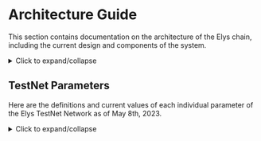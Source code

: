 # Architecture Guide

This section contains documentation on the architecture of the Elys chain, including the current design and components of the system.

<details>
<summary>Click to expand/collapse</summary>

## Overview

The diagram below illustrates the architecture of Elys Network, outlining its various modules and their interactions. The system is organized into six layers, each with specific functionalities crucial for the overall operation.

![./modules.png](./docs/assets/modules.png)

### Layers and Components

1. **Core Components:**

   - **Parameters:** Configuration settings for the overall network.
   - **Epochs:** Time-based intervals for system operations.
   - **Transferhook:** Extends basic IBC transfer capabilities by integrating with the AMM module.

2. **Data Layer:**

   - **Oracle:** Provides external data inputs, such as price feeds.
   - **Asset Profile:** Maintains information about the different assets managed within the network.

3. **Liquidity Management:**

   - **AMM (Automated Market Maker):** Facilitates decentralized trading by maintaining liquidity pools.
   - **StableStake:** Manages staking of stable assets.
   - **Commitment:** Handles token lockups, vesting schedules, and staking interactions.
   - **Estaking:** Extends basic staking capabilities with additional functionalities.

4. **Pool Aggregation:**

   - **Accounted Pool:** Ensures accurate accounting of assets within pools.

5. **Trading Mechanisms:**

   - **Perpetual:** Implements perpetual trading contracts.
   - **LeverageLP:** Enables leverage trading by borrowing assets from the StableStake module.

6. **Revenue Model:**
   - **Masterchef/Incentive:** Manages rewards distribution to liquidity providers.
   - **Tier:** Implements membership tiers for users based on their activity.
   - **Burner:** Handles token burning mechanisms to manage supply.
   - **Tokenomics:** Manages the economic model and token distribution.

### Interaction Flow

The interaction flow between layers is depicted with arrows. Data from the Core Components feeds into the Data Layer. The Liquidity Management layer uses this data to manage liquidity, which is then aggregated in the Pool Aggregation layer. Trading mechanisms utilize the pooled liquidity for various trading activities. The Revenue Model layer ensures economic incentives and sustainability of the system.

## Boilerplate Generation

The boilerplate was generated using `ignite CLI`, which provides a convenient way to generate new chains, modules, messages, and more. The initial modules that are part of the repository include `AssetProfile` and few others, both of which were generated using the `ignite CLI`.

`AssetProfile` requires all changes to go through governance proposals (i.e., adding, updating, or deleting an asset profile entry). Similarly, any modules that expose parameters must require governance proposals to update the module parameters.

## Configuration File

The repository also includes a `config.yml` file, which provides a convenient way to initiate the genesis account, set up a faucet for testnet, define initial validators, and override initial genesis states. Although `ignite` provides the network layer that allows for easy onboarding of new validators to a chain network, the `config.yml` file can be used to specify additional configurations.

In the current `config.yml` file, additional denom metadata has been defined to allow for easy setting of the ELYS amount using any exponent (decimal precision) following the EVMOS good practices. The governance params have also been overridden to reduce the voting period to 20 seconds for local test purposes. Multiple `config.yml` files can be created for each environment (local, testnet, mainnet) with their specific parameters.

## Denom Units

The `denom_units` property is an array of objects defined in the [config.yml](./config.yml) file, with each object defining a single denomination unit. Each unit object has three properties - `denom`, `exponent`, and `aliases`.

For the ELYS token, there are three denomination units defined with aliases:

- `uelys`: This is the base unit of the ELYS token, and has no aliases.

- `melys`: This unit has an exponent of 3, which means that 1 `melys` is equal to 1000 `uelys`. It has one alias - `millielys`.

- `elys`: This unit has an exponent of 6, which means that 1 `elys` is equal to 1,000,000 `uelys`. It has no aliases.

The aliases for the `melys` unit are specified as `millielys`, which is a common prefix used to denote a thousandth of a unit. These aliases can be used interchangeably with the primary unit names in order to make the values more readable and easier to work with.

</details>

## TestNet Parameters

Here are the definitions and current values of each individual parameter of the Elys TestNet Network as of May 8th, 2023.

<details>
<summary>Click to expand/collapse</summary>

### Minting

Defines the rules for automated minting of new tokens. In the current implementation, minting is entirely disabled.

### Staking

Defines the rules for staking and delegating tokens in the network. Validators and delegators must lock their tokens for a certain period to participate in consensus and receive rewards. The `unbonding_time` parameter specifies the duration for which a validator's tokens are locked after they unbond.

- `Max_entries`: The maximum number of entries in the validator set. Current value: 7.
- `Historical_entries`: The number of entries to keep in the historical validator set. Current value: 10,000.
- `Unbonding_time`: The time period for which a validator's tokens are locked after they unbond. Current value: 1,209,600 seconds (equals to 14 days).
- `Max_validators`: The maximum number of validators that can be active at once. Current value: 100.
- `Bond_denom: The denomination used for staking tokens. Current value: `uelys`.

### Governance

Defines the rules for proposing and voting on changes to the network. To make a proposal, a minimum deposit of ELYS is required. The proposal must then go through a voting process where a certain percentage of bonded tokens must vote, and a certain percentage of those votes must be in favor of the proposal for it to pass.

- `Min_deposit`: The minimum amount of ELYS required for a proposal to enter voting. Current value: 10 ELYS.
- `Max_deposit_period`: The maximum period for which deposits can be made for a proposal. Current value: 60.
- `Quorum: The minimum percentage of total bonded tokens that must vote for a proposal to be considered valid. Current value: 33.4%.
- `Threshold`: The minimum percentage of yes votes required for a proposal to pass. Current value: 50%.
- `Veto_threshold`: The percentage of no votes required to veto a proposal. Current value: 33.4%.
- `Voting_period`: The period for which voting on a proposal is open. Current value: 60.

### Distribution

Defines the distribution of rewards and fees in the network. Block proposers receive a portion of the block rewards as an incentive to maintain the network.

- `Base_proposer_reward`: The base percentage of block rewards given to proposers. Current value: 1%.
- `Bonus_proposer_reward`: The additional percentage of block rewards given to proposers if they include all valid transactions. Current value: 4%.

### Slashing

Defines the penalties for validators who violate the network rules or fail to perform their duties. Validators who sign blocks incorrectly or go offline for too long will be penalized with a percentage of their bonded tokens being slashed. The `signed_blocks_window` parameter specifies the number of blocks used to determine a validator's uptime percentage, and the `min_signed_per_window` parameter specifies the minimum percentage of blocks that a validator must sign in each window to avoid being slashed. The `downtime_jail_duration` parameter specifies the duration for which a validator is jailed if they miss too many blocks.

- `Signed_blocks_window`: The number of blocks used to determine a validator's uptime percentage. Current value: 30,000.
- `Min_signed_per_window`: The minimum percentage of blocks that a validator must sign in each window to avoid being slashed. Current value: 5%.
- `Downtime_jail_duration`: The duration for which a validator is jailed if they miss too many blocks. Current value: 600 seconds.
- `Slash_fraction_double_sign`: The percentage of a validator's bonded tokens that are slashed if they double sign. Current value: 0.01%.
- `Slash_fraction_downtime`: The percentage of a validator's bonded tokens that are slashed if they are offline for too long. Current value: 5%.

</details>
